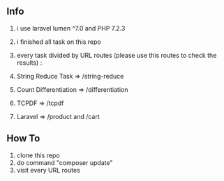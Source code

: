 ## Info
1. i use laravel lumen ^7.0 and PHP 7.2.3
2. i finished all task on this repo
3. every task divided by URL routes (please use this routes to check the results) :

31. String Reduce Task => /string-reduce
32. Count Differentiation => /differentiation
33. TCPDF => /tcpdf
34. Laravel => /product and /cart

## How To
1. clone this repo
2. do command "composer update"
3. visit every URL routes
